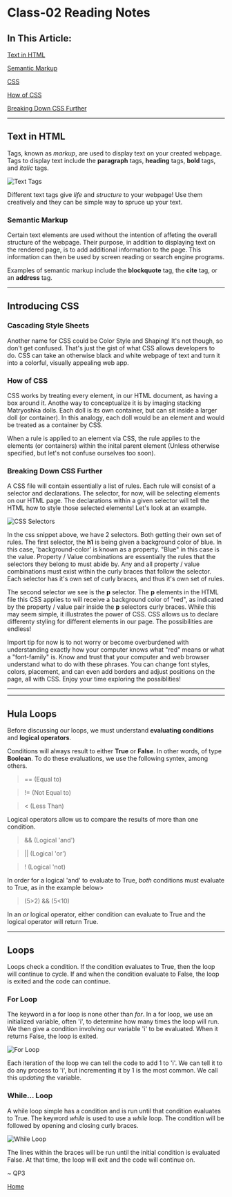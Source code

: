 # Class-02 Reading Notes

## In This Article:

[Text in HTML](#text)

[Semantic Markup](#markup)

[CSS](#css)

[How of CSS](#design)

[Breaking Down CSS Further](#cssfurther)

---

## Text in HTML

Tags, known as *markup*, are used to display text on your created webpage.  Tags to display text include the **paragraph** tags, **heading** tags, **bold** tags, and *italic* tags.

![Text Tags](./images/texttags.png)

Different text tags give *life* and *structure* to your webpage!  Use them creatively and they can be simple way to spruce up your text.  

### Semantic Markup

Certain text elements are used without the intention of affeting the overall structure of the webpage.  Their purpose, in addition to displaying text on the rendered page, is to add additional information to the page.  This information can then be used by screen reading or search engine programs.  

Examples of semantic markup include the **blockquote** tag, the **cite** tag, or an **address** tag.

---

## Introducing CSS

### Cascading Style Sheets

Another name for CSS could be Color Style and Shaping!  It's not though, so don't get confused.  That's just the gist of what CSS allows developers to do.  CSS can take an otherwise black and white webpage of text and turn it into a colorful, visually appealing web app.  

### How of CSS

CSS works by treating every element, in our HTML document, as having a box around it.  Anothe way to conceptualize it is by imaging stacking Matryoshka dolls.  Each doll is its own container, but can sit inside a larger doll (or container).  In this analogy, each doll would be an element and would be treated as a container by CSS.  

When a rule is applied to an element via CSS, the rule applies to the elements (or containers) within the inital parent element (Unless otherwise specified, but let's not confuse ourselves too soon).


### Breaking Down CSS Further

A CSS file will contain essentially a list of rules.  Each rule will consist of a selector and declarations.  The selector, for now, will be selecting elements on our HTML page.  The declarations within a given selector will tell the HTML how to style those selected elements!  Let's look at an example.

![CSS Selectors](./images/cssselectors.png)

In the css snippet above, we have 2 selectors.  Both getting their own set of rules.  The first selector, the **h1** is being given a background color of blue.  In this case, 'background-color' is known as a property.  "Blue" in this case is the value.  Property / Value combinations are essentially the rules that the selectors they belong to must abide by.  Any and all property / value combinations must exist within the curly braces that follow the selector. Each selector has it's own set of curly braces, and thus it's own set of rules.

The second selector we see is the **p** selector.  The **p** elements in the HTML file this CSS applies to will receive a background color of "red", as indicated by the property / value pair inside the **p** selectors curly braces.  While this may seem simple, it illustrates the power of CSS.  CSS allows us to declare differenty styling for different elements in our page.  The possibilities are endless!

Import tip for now is to not worry or become overburdened with understanding exactly how your computer knows what "red" means or what a "font-family" is.  Know and trust that your computer and web browser understand what to do with these phrases.  You can change font styles, colors, placement, and can even add borders and adjust positions on the page, all with CSS. Enjoy your time exploring the possiblities!

---


---

## Hula Loops

Before discussing our loops, we must understand **evaluating conditions** and **logical operators**.

Conditions will always result to either **True** or **False**.  In other words, of type **Boolean**. To do these evaluations, we use the following syntex, among others.

> == (Equal to)

> != (Not Equal to)

> < (Less Than)

Logical operators allow us to compare the results of more than one condition.  

> && (Logical 'and')

> || (Logical 'or')

> ! (Logical 'not)

In order for a logical 'and' to evaluate to True, *both* conditions must evaluate to True, as in the example below>

> (5>2) && (5<10)

In an *or* logical operator, either condition can evaluate to True and the logical operator will return True.

---

## Loops

Loops check a condition. If the condition evaluates to True, then the loop will continue to cycle.  If and when the condition evaluate to False, the loop is exited and the code can continue.

### For Loop

The keyword in a for loop is none other than *for*. In a for loop, we use an initialized variable, often 'i', to determine how many times the loop will run.  We then give a condition involving our variable 'i' to be evaluated.  When it returns False, the loop is exited.  

![For Loop](./images/forloop.png)

Each iteration of the loop we can tell the code to add 1 to 'i'.  We can tell it to do any process to 'i', but incrementing it by 1 is the most common.  We call this *updating* the variable. 

### While... Loop

A while loop simple has a condition and is run until that condition evaluates to True.  The keyword *while* is used to use a *while* loop.  The condition will be followed by opening and closing curly braces.  

![While Loop](./images/whileloop.png)

The lines within the braces will be run until the initial condition is evaluated False.  At that time, the loop will exit and the code will continue on.  



~ QP3

[Home](README.md)